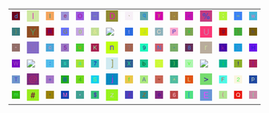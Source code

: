 <table>
<tr>
<td><img src="64.gif"></td>
<td><img src="6C.gif"></td>
<td><img src="49.gif"></td>
<td><img src="65.gif"></td>
<td><img src="4F.gif"></td>
<td><img src="5F.gif"></td>
<td><img src="44.gif"></td>
<td><img src="60.gif"></td>
<td><img src="71.gif"></td>
<td><img src="79.gif"></td>
<td><img src="2E.gif"></td>
<td><img src="3C.gif"></td>
<td><img src="25.gif"></td>
<td><img src="3B.gif"></td>
<td><img src="3D.gif"></td>
<td><img src="77.gif"></td>
</tr>
<tr>
<td><img src="7D.gif"></td>
<td><img src="59.gif"></td>
<td><img src="52.gif"></td>
<td><img src="47.gif"></td>
<td><img src="30.gif"></td>
<td><img src="26.gif"></td>
<td><img src="error"></td>
<td><img src="74.gif"></td>
<td><img src="4A.gif"></td>
<td><img src="43.gif"></td>
<td><img src="50.gif"></td>
<td><img src="78.gif"></td>
<td><img src="55.gif"></td>
<td><img src="67.gif"></td>
<td><img src="31.gif"></td>
<td><img src="68.gif"></td>
</tr>
<tr>
<td><img src="22.gif"></td>
<td><img src="56.gif"></td>
<td><img src="63.gif"></td>
<td><img src="35.gif"></td>
<td><img src="75.gif"></td>
<td><img src="4B.gif"></td>
<td><img src="6E.gif"></td>
<td><img src="3F.gif"></td>
<td><img src="39.gif"></td>
<td><img src="4E.gif"></td>
<td><img src="2D.gif"></td>
<td><img src="38.gif"></td>
<td><img src="72.gif"></td>
<td><img src="6B.gif"></td>
<td><img src="33.gif"></td>
<td><img src="48.gif"></td>
</tr>
<tr>
<td><img src="57.gif"></td>
<td><img src="empty"></td>
<td><img src="3A.gif"></td>
<td><img src="73.gif"></td>
<td><img src="61.gif"></td>
<td><img src="37.gif"></td>
<td><img src="5D.gif"></td>
<td><img src="58.gif"></td>
<td><img src="62.gif"></td>
<td><img src="2C.gif"></td>
<td><img src="29.gif"></td>
<td><img src="76.gif"></td>
<td><img src="nothing"></td>
<td><img src="69.gif"></td>
<td><img src="21.gif"></td>
<td><img src="7C.gif"></td>
</tr>
<tr>
<td><img src="54.gif"></td>
<td><img src="40.gif"></td>
<td><img src="2B.gif"></td>
<td><img src="42.gif"></td>
<td><img src="34.gif"></td>
<td><img src="53.gif"></td>
<td><img src="6A.gif"></td>
<td><img src="66.gif"></td>
<td><img src="41.gif"></td>
<td><img src="7E.gif"></td>
<td><img src="5E.gif"></td>
<td><img src="4C.gif"></td>
<td><img src="3E.gif"></td>
<td><img src="46.gif"></td>
<td><img src="32.gif"></td>
<td><img src="70.gif"></td>
</tr>
<tr>
<td><img src="6D.gif"></td>
<td><img src="23.gif"></td>
<td><img src="27.gif"></td>
<td><img src="4D.gif"></td>
<td><img src="2A.gif"></td>
<td><img src="24.gif"></td>
<td><img src="7A.gif"></td>
<td><img src="2F.gif"></td>
<td><img src="5A.gif"></td>
<td><img src="6F.gif"></td>
<td><img src="36.gif"></td>
<td><img src="5B.gif"></td>
<td><img src="45.gif"></td>
<td><img src="28.gif"></td>
<td><img src="51.gif"></td>
<td><img src="7B.gif"></td>
</tr>
</table>
